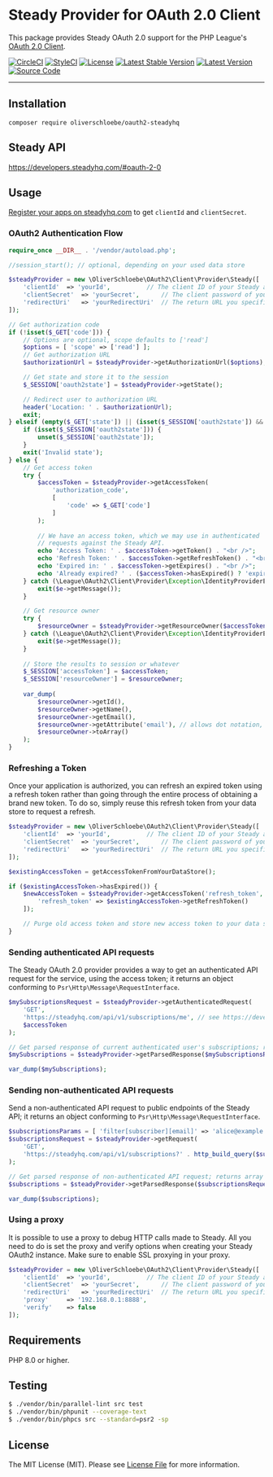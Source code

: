 # Steady Provider for OAuth 2.0 Client

This package provides Steady OAuth 2.0 support for the PHP League's [OAuth 2.0 Client](https://github.com/thephpleague/oauth2-client).

[![CircleCI](https://circleci.com/gh/oliverschloebe/oauth2-steadyhq/tree/main.svg?style=svg)](https://circleci.com/gh/oliverschloebe/oauth2-steadyhq/tree/main)
[![StyleCI](https://github.styleci.io/repos/656813773/shield?branch=main)](https://github.styleci.io/repos/656813773)
[![License](https://img.shields.io/packagist/l/oliverschloebe/oauth2-steadyhq.svg)](https://github.com/oliverschloebe/oauth2-steadyhq/blob/main/LICENSE)
[![Latest Stable Version](https://img.shields.io/packagist/v/oliverschloebe/oauth2-steadyhq.svg)](https://packagist.org/packages/oliverschloebe/oauth2-steadyhq)
[![Latest Version](https://img.shields.io/github/release/oliverschloebe/oauth2-steadyhq.svg?style=flat-square)](https://github.com/oliverschloebe/oauth2-steadyhq/releases)
[![Source Code](https://img.shields.io/badge/source-oliverschloebe/oauth2--steadyhq-blue.svg?style=flat-square)](https://github.com/oliverschloebe/oauth2-steadyhq)

---

## Installation

```
composer require oliverschloebe/oauth2-steadyhq
```

## Steady API

https://developers.steadyhq.com/#oauth-2-0

## Usage

[Register your apps on steadyhq.com](https://steadyhq.com/de/backend/) to get `clientId` and `clientSecret`.

### OAuth2 Authentication Flow

```php
require_once __DIR__ . '/vendor/autoload.php';

//session_start(); // optional, depending on your used data store

$steadyProvider = new \OliverSchloebe\OAuth2\Client\Provider\Steady([
	'clientId'	=> 'yourId',          // The client ID of your Steady app
	'clientSecret'	=> 'yourSecret',      // The client password of your Steady app
	'redirectUri'	=> 'yourRedirectUri'  // The return URL you specified for your app on Steady
]);

// Get authorization code
if (!isset($_GET['code'])) {
	// Options are optional, scope defaults to ['read']
	$options = [ 'scope' => ['read'] ];
	// Get authorization URL
	$authorizationUrl = $steadyProvider->getAuthorizationUrl($options);

	// Get state and store it to the session
	$_SESSION['oauth2state'] = $steadyProvider->getState();

	// Redirect user to authorization URL
	header('Location: ' . $authorizationUrl);
	exit;
} elseif (empty($_GET['state']) || (isset($_SESSION['oauth2state']) && $_GET['state'] !== $_SESSION['oauth2state'])) { // Check for errors
	if (isset($_SESSION['oauth2state'])) {
		unset($_SESSION['oauth2state']);
	}
	exit('Invalid state');
} else {
	// Get access token
	try {
		$accessToken = $steadyProvider->getAccessToken(
			'authorization_code',
			[
				'code' => $_GET['code']
			]
		);
		
		// We have an access token, which we may use in authenticated
		// requests against the Steady API.
		echo 'Access Token: ' . $accessToken->getToken() . "<br />";
		echo 'Refresh Token: ' . $accessToken->getRefreshToken() . "<br />";
		echo 'Expired in: ' . $accessToken->getExpires() . "<br />";
		echo 'Already expired? ' . ($accessToken->hasExpired() ? 'expired' : 'not expired') . "<br />";
	} catch (\League\OAuth2\Client\Provider\Exception\IdentityProviderException $e) {
		exit($e->getMessage());
	}

	// Get resource owner
	try {
		$resourceOwner = $steadyProvider->getResourceOwner($accessToken);
	} catch (\League\OAuth2\Client\Provider\Exception\IdentityProviderException $e) {
		exit($e->getMessage());
	}
        
	// Store the results to session or whatever
	$_SESSION['accessToken'] = $accessToken;
	$_SESSION['resourceOwner'] = $resourceOwner;
    
	var_dump(
		$resourceOwner->getId(),
		$resourceOwner->getName(),
		$resourceOwner->getEmail(),
		$resourceOwner->getAttribute('email'), // allows dot notation, e.g. $resourceOwner->getAttribute('group.field')
		$resourceOwner->toArray()
	);
}
```

### Refreshing a Token

Once your application is authorized, you can refresh an expired token using a refresh token rather than going through the entire process of obtaining a brand new token. To do so, simply reuse this refresh token from your data store to request a refresh.

```php
$steadyProvider = new \OliverSchloebe\OAuth2\Client\Provider\Steady([
	'clientId'	=> 'yourId',          // The client ID of your Steady app
	'clientSecret'	=> 'yourSecret',      // The client password of your Steady app
	'redirectUri'	=> 'yourRedirectUri'  // The return URL you specified for your app on Steady
]);

$existingAccessToken = getAccessTokenFromYourDataStore();

if ($existingAccessToken->hasExpired()) {
	$newAccessToken = $steadyProvider->getAccessToken('refresh_token', [
		'refresh_token' => $existingAccessToken->getRefreshToken()
	]);

	// Purge old access token and store new access token to your data store.
}
```

### Sending authenticated API requests

The Steady OAuth 2.0 provider provides a way to get an authenticated API request for the service, using the access token; it returns an object conforming to `Psr\Http\Message\RequestInterface`.

```php
$mySubscriptionsRequest = $steadyProvider->getAuthenticatedRequest(
	'GET',
	'https://steadyhq.com/api/v1/subscriptions/me', // see https://developers.steadyhq.com/#current-subscription
	$accessToken
);

// Get parsed response of current authenticated user's subscriptions; returns array|mixed
$mySubscriptions = $steadyProvider->getParsedResponse($mySubscriptionsRequest);

var_dump($mySubscriptions);
```

### Sending non-authenticated API requests

Send a non-authenticated API request to public endpoints of the Steady API; it returns an object conforming to `Psr\Http\Message\RequestInterface`.

```php
$subscriptionsParams = [ 'filter[subscriber][email]' => 'alice@example.com' ];
$subscriptionsRequest = $steadyProvider->getRequest(
	'GET',
	'https://steadyhq.com/api/v1/subscriptions?' . http_build_query($subscriptionsParams)
);

// Get parsed response of non-authenticated API request; returns array|mixed
$subscriptions = $steadyProvider->getParsedResponse($subscriptionsRequest);

var_dump($subscriptions);
```

### Using a proxy

It is possible to use a proxy to debug HTTP calls made to Steady. All you need to do is set the proxy and verify options when creating your Steady OAuth2 instance. Make sure to enable SSL proxying in your proxy.

```php
$steadyProvider = new \OliverSchloebe\OAuth2\Client\Provider\Steady([
	'clientId'	=> 'yourId',          // The client ID of your Steady app
	'clientSecret'	=> 'yourSecret',      // The client password of your Steady app
	'redirectUri'	=> 'yourRedirectUri'  // The return URL you specified for your app on Steady
	'proxy'		=> '192.168.0.1:8888',
	'verify'	=> false
]);
```

## Requirements

PHP 8.0 or higher.

## Testing

``` bash
$ ./vendor/bin/parallel-lint src test
$ ./vendor/bin/phpunit --coverage-text
$ ./vendor/bin/phpcs src --standard=psr2 -sp
```

## License

The MIT License (MIT). Please see [License File](https://github.com/oliverschloebe/oauth2-steadyhq/blob/master/LICENSE) for more information.
